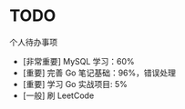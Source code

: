# TODO

个人待办事项

- [非常重要] MySQL 学习：60%
- [重要] 完善 Go 笔记基础：96%，错误处理
- [重要] 学习 Go 实战项目: 5%
- [一般] 刷 LeetCode


